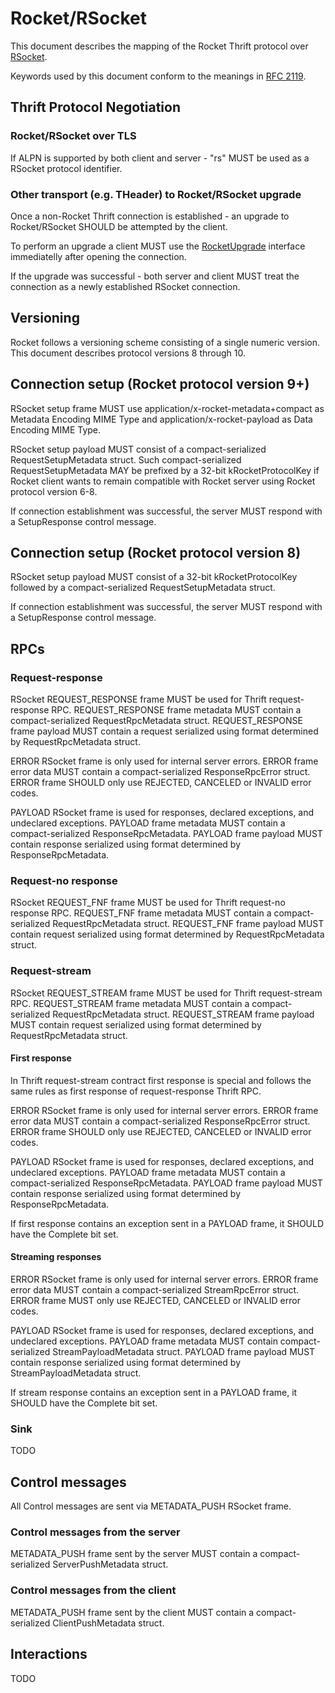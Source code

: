 # Rocket/RSocket

This document describes the mapping of the Rocket Thrift protocol over [RSocket](https://rsocket.io/about/protocol).

Keywords used by this document conform to the meanings in [RFC 2119](https://tools.ietf.org/html/rfc2119).

## Thrift Protocol Negotiation
### Rocket/RSocket over TLS
If ALPN is supported by both client and server - "rs" MUST be used as a RSocket protocol identifier.

### Other transport (e.g. THeader) to Rocket/RSocket upgrade
Once a non-Rocket Thrift connection is established - an upgrade to Rocket/RSocket SHOULD be attempted by the client.

To perform an upgrade a client MUST use the [RocketUpgrade](RocketUpgrade.thrift) interface immediatelly after opening the connection.

If the upgrade was successful - both server and client MUST treat the connection as a newly established RSocket connection.

## Versioning

Rocket follows a versioning scheme consisting of a single numeric version. This document describes protocol versions 8 through 10.

## Connection setup (Rocket protocol version 9+)
RSocket setup frame MUST use application/x-rocket-metadata+compact as Metadata Encoding MIME Type and application/x-rocket-payload as Data Encoding MIME Type.

RSocket setup payload MUST consist of a compact-serialized RequestSetupMetadata struct. Such compact-serialized RequestSetupMetadata MAY be prefixed by a 32-bit kRocketProtocolKey if Rocket client wants to remain compatible with Rocket server using Rocket protocol version 6-8.

If connection establishment was successful, the server MUST respond with a SetupResponse control message.

## Connection setup (Rocket protocol version 8)
RSocket setup payload MUST consist of a 32-bit kRocketProtocolKey followed by a compact-serialized RequestSetupMetadata struct.

If connection establishment was successful, the server MUST respond with a SetupResponse control message.

## RPCs

### Request-response

RSocket REQUEST_RESPONSE frame MUST be used for Thrift request-response RPC. REQUEST_RESPONSE frame metadata MUST contain a compact-serialized RequestRpcMetadata struct. REQUEST_RESPONSE frame payload MUST contain a request serialized using format determined by RequestRpcMetadata struct.

ERROR RSocket frame is only used for internal server errors. ERROR frame error data MUST contain a compact-serialized ResponseRpcError struct. ERROR frame SHOULD only use REJECTED, CANCELED or INVALID error codes.

PAYLOAD RSocket frame is used for responses, declared exceptions, and undeclared exceptions. PAYLOAD frame metadata MUST contain a compact-serialized ResponseRpcMetadata. PAYLOAD frame payload MUST contain response serialized using format determined by ResponseRpcMetadata.

### Request-no response

RSocket REQUEST_FNF frame MUST be used for Thrift request-no response RPC. REQUEST_FNF frame metadata MUST contain a compact-serialized RequestRpcMetadata struct. REQUEST_FNF frame payload MUST contain request serialized using format determined by RequestRpcMetadata struct.

### Request-stream

RSocket REQUEST_STREAM  frame MUST be used for Thrift request-stream RPC. REQUEST_STREAM  frame metadata MUST contain a compact-serialized RequestRpcMetadata struct. REQUEST_STREAM  frame payload MUST contain request serialized using format determined by RequestRpcMetadata struct.

#### First response

In Thrift request-stream contract first response is special and follows the same rules as first response of request-response Thrift RPC.

ERROR RSocket frame is only used for internal server errors. ERROR frame error data MUST contain a compact-serialized ResponseRpcError struct. ERROR frame SHOULD only use REJECTED, CANCELED or INVALID error codes.

PAYLOAD RSocket frame is used for responses, declared exceptions, and undeclared exceptions. PAYLOAD frame metadata MUST contain a compact-serialized ResponseRpcMetadata. PAYLOAD frame payload MUST contain response serialized using format determined by ResponseRpcMetadata.

If first response contains an exception sent in a PAYLOAD frame, it SHOULD have the Complete bit set.

#### Streaming responses

ERROR RSocket frame is only used for internal server errors. ERROR frame error data MUST contain a compact-serialized StreamRpcError struct. ERROR frame MUST only use REJECTED, CANCELED or INVALID error codes.

PAYLOAD RSocket frame is used for responses, declared exceptions, and undeclared exceptions. PAYLOAD frame metadata MUST contain compact-serialized StreamPayloadMetadata struct. PAYLOAD frame payload MUST contain response serialized using format determined by StreamPayloadMetadata struct.

If stream response contains an exception sent in a PAYLOAD frame, it SHOULD have the Complete bit set.

### Sink

TODO

## Control messages

All Control messages are sent via METADATA_PUSH RSocket frame.

### Control messages from the server
METADATA_PUSH frame sent by the server MUST contain a compact-serialized ServerPushMetadata struct.

### Control messages from the client
METADATA_PUSH frame sent by the client MUST contain a compact-serialized ClientPushMetadata struct.

## Interactions

TODO
